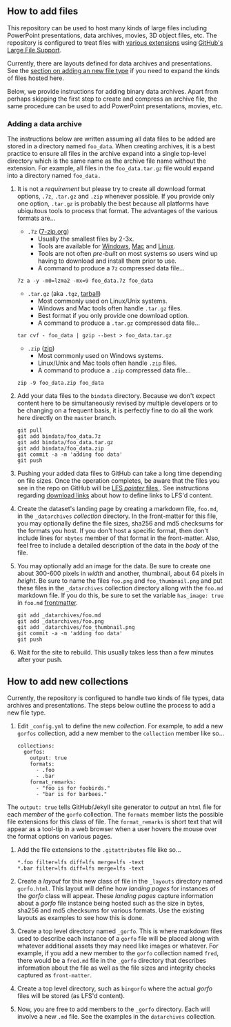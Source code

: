 ## How to add files

This repository can be used to host many kinds of large files including
PowerPoint presentations, data archives, movies, 3D object files, etc.
The repository is configured to treat files with
[various extensions](https://raw.githubusercontent.com/visit-dav/largedata/master/.gitattributes)
using
[GitHub's Large File Support](https://help.github.com/en/github/managing-large-files/about-git-large-file-storage).

Currently, there are layouts defined for data archives and presentations. See
the [section on adding an new file type](#how-to-add-new-collections) if you
need to expand the kinds of files hosted here. 

Below, we provide instructions for adding binary data archives. Apart from
perhaps skipping the first step to create and compress an archive file, the
same procedure can be used to add PowerPoint presentations, movies, etc.

### Adding a data archive

The instructions below are written assuming all data files to be added are stored
in a directory named `foo_data`. When creating archives, it is a best practice to
ensure all files in the archive expand into a single top-level directory which is
the same name as the archive file name without the extension. For example, all
files in the `foo_data.tar.gz` file would expand into a directory named `foo_data.`

1. It is not a *requirement* but please try to create all download format options,
`.7z`, `.tar.gz` and `.zip` whenever possible. If you provide only one option, `.tar.gz`
is probably the best because all platforms have ubiquitous tools to process that
format. The advantages of the various formats are...
   * `.7z` ([7-zip.org](https://www.7-zip.org/download.html))
     * Usually the smallest files by 2-3x.
     * Tools are available for [Windows](https://www.7-zip.org/download.html),
       [Mac](https://apps.apple.com/us/app/the-unarchiver/id425424353) and
       [Linux](https://www.7-zip.org/download.html).
     * Tools are not often *pre-built* on most systems so users wind up
       having to download and install them prior to use.
     * A command to produce a `7z` compressed data file...

   ```
   7z a -y -m0=lzma2 -mx=9 foo_data.7z foo_data
   ```
   * `.tar.gz` (aka `.tgz`, [tarball](https://en.wikipedia.org/wiki/Tar_(computing)))
     * Most commonly used on Linux/Unix systems.
     * Windows and Mac tools often handle `.tar.gz` files.
     * Best format if you only provide one download option.
     * A command to produce a `.tar.gz` compressed data file...

   ```
   tar cvf - foo_data | gzip --best > foo_data.tar.gz
   ```
   * `.zip` ([zip](https://en.wikipedia.org/wiki/Zip_(file_format)))
     * Most commonly used on Windows systems.
     * Linux/Unix and Mac tools often handle `.zip` files.
     * A command to produce a `.zip` compressed data file...

   ```
   zip -9 foo_data.zip foo_data 
   ```

1. Add your data files to the `bindata` directory. Because we don't expect content here
to be simultaneously revised by multiple developers or to be changing on a frequent basis,
it is perfectly fine to do all the work here directly on the `master` branch.
   ```
   git pull
   git add bindata/foo_data.7z
   git add bindata/foo_data.tar.gz
   git add bindata/foo_data.zip
   git commit -a -m 'adding foo data'
   git push
   ```
1. Pushing your added data files to GitHub can take a long time depending on file
sizes. Once the operation completes, be aware that the files you see in the repo
on GitHub will be
[LFS *pointer* files ](https://help.github.com/en/github/managing-large-files/about-git-large-file-storage#pointer-file-format).
See instructions regarding [download links](about-download-links.md) about how
to define links to LFS'd content.
1. Create the dataset's landing page by creating a markdown file, `foo.md`, in the
`_datarchives` *collection* directory. In the
front-matter for this file, you may optionally define the file sizes, sha256 and md5
checksums for the formats you host. If you don't host a specific format,
then don't include lines for `nbytes` member of that format in the front-matter.
Also, feel free to include a detailed description of the data in the *body* of the file.
1. You may optionally add an image for the data. Be sure to create one about 300-600
pixels in *width* and another, thumbnail, about 64 pixels in *height*. Be sure to
name the files `foo.png` and `foo_thumbnail.png` and put these files in the
`_datarchives` collection directory allong with the `foo.md` markdown file. If you do
this, be sure to set the variable `has_image: true` in `foo.md`
[frontmatter](https://jekyllrb.com/docs/front-matter/).
   ```
   git add _datarchives/foo.md
   git add _datarchives/foo.png
   git add _datarchives/foo_thumbnail.png
   git commit -a -m 'adding foo data'
   git push
   ```
1. Wait for the site to rebuild. This usually takes less than a few minutes after
your push.

## How to add new collections

Currently, the repository is configured to handle two kinds of file types,
data archives and presentations. The steps below outline the process to add
a new file type.

1. Edit `_config.yml` to define the new *collection*. For example, to add
a new `gorfos` collection, add a new member to the `collection` member like
so...

   ```
   collections:
     gorfos:
       output: true
       formats:
         - .foo
         - .bar
       format_remarks:
         - "foo is for foobirds."
         - "bar is for barbees."
   ```

The `output: true` tells GitHub/Jekyll site generator to *output* an
`html` file for each *member* of the `gorfo` collection. The `formats`
member lists the possible file extensions for this class of file.
The `format_remarks` is short text that will appear as a tool-tip in
a web browser when a user hovers the mouse over the format options
on various pages.
1. Add the file extensions to the `.gitattributes` file like so...

   ```
   *.foo filter=lfs diff=lfs merge=lfs -text
   *.bar filter=lfs diff=lfs merge=lfs -text
   ```

1. Create a *layout* for this new class of file in the `_layouts` directory
named `gorfo.html`. This layout will define how *landing pages* for instances
of the *gorfo* class will appear. These *landing pages* capture information
about a *gorfo* file instance being hosted such as the size in bytes, sha256
and md5 checksums for various formats. Use the existing layouts as examples
to see how this is done.
1. Create a top level directory named `_gorfo`. This is where markdown
files used to describe each instance of a `gorfo` file will be placed
along with whatever additional assets they may need like images or
whatever. For example, if you add a new member to the `gorfo` collection
named `fred`, there would be a `fred.md` file in the `_gorfo` directory
that describes information about the file as well as the file sizes
and integrity checks captured as `front-matter`.
1. Create a top level directory, such as `bingorfo` where the actual *gorfo*
files will be stored (as LFS'd content).
1. Now, you are free to add members to the `_gorfo` directory. Each
will involve a new `.md` file. See the examples in the `datarchives`
collection.
